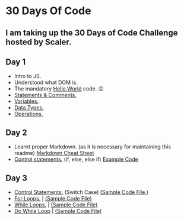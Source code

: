 # 30 Days Of Code
I am taking up the 30 Days of Code Challenge hosted by Scaler.
---
## Day 1
* Intro to JS.
* Understood what DOM is.
* The mandatory [Hello World](https://github.com/dhairyak-20/30DaysOfCode/blob/main/Code%20Files/HelloWorld.html) code. :wink:
* [Statements & Comments.](https://github.com/dhairyak-20/30DaysOfCode/blob/main/Code%20Files/Statements%26Comments.html)
* [Variables.](https://github.com/dhairyak-20/30DaysOfCode/blob/main/Code%20Files/variables.md)
* [Data Types.](https://github.com/dhairyak-20/30DaysOfCode/blob/main/Code%20Files/DataTypes.md)
* [Operations.](https://github.com/dhairyak-20/30DaysOfCode/blob/main/Code%20Files/operations.md)

## Day 2
* Learnt proper Markdown. (as it is necessary for maintaining this readme) [Markdown Cheat Sheet](https://github.com/dhairyak-20/30DaysOfCode/blob/main/Code%20Files/MD_cheatSheet.md)
* [Control statements.](https://github.com/dhairyak-20/30DaysOfCode/blob/main/Code%20Files/ControlStatements.md) (if, else, else if) [Example Code](https://github.com/dhairyak-20/30DaysOfCode/blob/main/Code%20Files/ControlStatements.html)

## Day 3
* [Control Statements.](https://github.com/dhairyak-20/30DaysOfCode/blob/main/Code%20Files/SwitchCase.md) (Switch Case) [(Sample Code File.)](https://github.com/dhairyak-20/30DaysOfCode/blob/main/Code%20Files/SwitchCase.html)
* [For Loops.](https://github.com/dhairyak-20/30DaysOfCode/blob/main/Code%20Files/ForLoops.md) | [(Sample Code File)](https://github.com/dhairyak-20/30DaysOfCode/blob/main/Code%20Files/ForLoops.html)
* [While Loops.](https://github.com/dhairyak-20/30DaysOfCode/blob/main/Code%20Files/WhileLoop.md) | [(Sample Code File)](https://github.com/dhairyak-20/30DaysOfCode/blob/main/Code%20Files/WhileLoop.html)
* [Do While Loop](https://github.com/dhairyak-20/30DaysOfCode/blob/main/Code%20Files/DoWhileLoop.md) | [(Sample Code File)](https://github.com/dhairyak-20/30DaysOfCode/blob/main/Code%20Files/DoWhileLoop.html)
